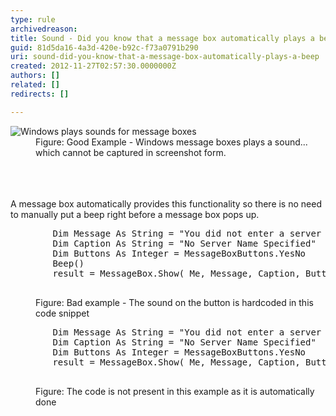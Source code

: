 ```yaml
---
type: rule
archivedreason: 
title: Sound - Did you know that a message box automatically plays a beep?
guid: 81d5da16-4a3d-420e-b92c-f73a0791b290
uri: sound-did-you-know-that-a-message-box-automatically-plays-a-beep
created: 2012-11-27T02:57:30.0000000Z
authors: []
related: []
redirects: []

---
```



<dl class="goodImage"><dt><img border="0" alt="Windows plays sounds for message boxes" src="http&#58;//www.ssw.com.au/ssw/Standards/Rules/Images/Win7SoundError.png" /></dt>
<dd>Figure&#58; Good Example - Windows message boxes plays a sound... which cannot be captured in screenshot form.</dd></dl>
<br><excerpt class='endintro'></excerpt><br>
​<div>A message box automatically provides this functionality so there is no need to manually put a beep right before a message box pops up.</div>
<dl class="badCode"><dt><pre>        Dim Message As String = &quot;You did not enter a server name. Cancel this operation?&quot;
        Dim Caption As String = &quot;No Server Name Specified&quot;
        Dim Buttons As Integer = MessageBoxButtons.YesNo
        Beep()
        result = MessageBox.Show( Me, Message, Caption, Buttons)
                    </pre></dt>
<dd>Figure&#58; Bad example - The sound on the button is hardcoded in this code snippet</dd></dl>
<dl class="goodCode"><dt><pre>        Dim Message As String = &quot;You did not enter a server name. Cancel this operation?&quot;
        Dim Caption As String = &quot;No Server Name Specified&quot;
        Dim Buttons As Integer = MessageBoxButtons.YesNo
        result = MessageBox.Show( Me, Message, Caption, Buttons)
                    </pre></dt>
<dd>Figure&#58; The code is not present in this example as it is automatically done</dd></dl>



